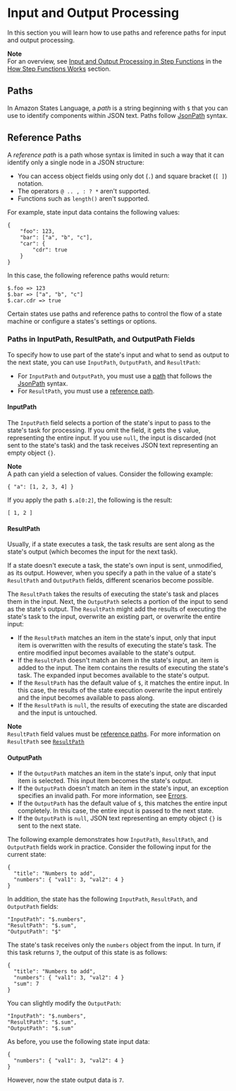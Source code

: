 # Input and Output Processing<a name="amazon-states-language-input-output-processing"></a>

In this section you will learn how to use paths and reference paths for input and output processing\.

**Note**  
For an overview, see [Input and Output Processing in Step Functions](concepts-input-output-filtering.md) in the [How Step Functions Works](how-step-functions-works.md) section\.

## Paths<a name="amazon-states-language-paths"></a>

In Amazon States Language, a *path* is a string beginning with `$` that you can use to identify components within JSON text\. Paths follow [JsonPath](https://github.com/json-path/JsonPath) syntax\.

## Reference Paths<a name="amazon-states-language-reference-paths"></a>

A *reference path* is a path whose syntax is limited in such a way that it can identify only a single node in a JSON structure:
+ You can access object fields using only dot \(`.`\) and square bracket \(`[ ]`\) notation\.
+ The operators `@ .. , : ? *` aren't supported\.
+ Functions such as `length()` aren't supported\.

For example, state input data contains the following values:

```
{
    "foo": 123,
    "bar": ["a", "b", "c"],
    "car": {
        "cdr": true
    }
}
```

In this case, the following reference paths would return:

```
$.foo => 123
$.bar => ["a", "b", "c"]
$.car.cdr => true
```

Certain states use paths and reference paths to control the flow of a state machine or configure a states's settings or options\.

### Paths in InputPath, ResultPath, and OutputPath Fields<a name="amazon-states-language-path-types"></a>

To specify how to use part of the state's input and what to send as output to the next state, you can use `InputPath`, `OutputPath`, and `ResultPath`:
+ For `InputPath` and `OutputPath`, you must use a [path](#amazon-states-language-paths) that follows the [JsonPath](https://github.com/json-path/JsonPath) syntax\.
+ For `ResultPath`, you must use a [reference path](#amazon-states-language-reference-paths)\.

#### InputPath<a name="amazon-states-language-inputpath"></a>

The `InputPath` field selects a portion of the state's input to pass to the state's task for processing\. If you omit the field, it gets the `$` value, representing the entire input\. If you use `null`, the input is discarded \(not sent to the state's task\) and the task receives JSON text representing an empty object `{}`\.

**Note**  
A path can yield a selection of values\. Consider the following example:  

```
{ "a": [1, 2, 3, 4] }
```
If you apply the path `$.a[0:2]`, the following is the result:  

```
[ 1, 2 ]
```

#### ResultPath<a name="amazon-states-language-resultpath"></a>

Usually, if a state executes a task, the task results are sent along as the state's output \(which becomes the input for the next task\)\.

If a state doesn't execute a task, the state's own input is sent, unmodified, as its output\. However, when you specify a path in the value of a state's `ResultPath` and `OutputPath` fields, different scenarios become possible\.

The `ResultPath` takes the results of executing the state's task and places them in the input\. Next, the `OutputPath` selects a portion of the input to send as the state's output\. The `ResultPath` might add the results of executing the state's task to the input, overwrite an existing part, or overwrite the entire input:
+ If the `ResultPath` matches an item in the state's input, only that input item is overwritten with the results of executing the state's task\. The entire modified input becomes available to the state's output\.
+ If the `ResultPath` doesn't match an item in the state's input, an item is added to the input\. The item contains the results of executing the state's task\. The expanded input becomes available to the state's output\.
+ If the `ResultPath` has the default value of `$`, it matches the entire input\. In this case, the results of the state execution overwrite the input entirely and the input becomes available to pass along\.
+ If the `ResultPath` is `null`, the results of executing the state are discarded and the input is untouched\.

**Note**  
 `ResultPath` field values must be [reference paths](#amazon-states-language-reference-paths)\. For more information on `ResultPath` see [`ResultPath`](input-output-resultpath.md)

#### OutputPath<a name="amazon-states-language-outputpath"></a>
+ If the `OutputPath` matches an item in the state's input, only that input item is selected\. This input item becomes the state's output\.
+ If the `OutputPath` doesn't match an item in the state's input, an exception specifies an invalid path\. For more information, see [Errors](amazon-states-language-errors.md)\.
+ If the `OutputPath` has the default value of `$`, this matches the entire input completely\. In this case, the entire input is passed to the next state\.
+ If the `OutputPath` is `null`, JSON text representing an empty object `{}` is sent to the next state\.

The following example demonstrates how `InputPath`, `ResultPath`, and `OutputPath` fields work in practice\. Consider the following input for the current state:

```
{
  "title": "Numbers to add",
  "numbers": { "val1": 3, "val2": 4 }
}
```

In addition, the state has the following `InputPath`, `ResultPath`, and `OutputPath` fields:

```
"InputPath": "$.numbers",
"ResultPath": "$.sum",
"OutputPath": "$"
```

The state's task receives only the `numbers` object from the input\. In turn, if this task returns `7`, the output of this state is as follows:

```
{
  "title": "Numbers to add",
  "numbers": { "val1": 3, "val2": 4 }
  "sum": 7
}
```

You can slightly modify the `OutputPath`:

```
"InputPath": "$.numbers",
"ResultPath": "$.sum",
"OutputPath": "$.sum"
```

As before, you use the following state input data:

```
{
  "numbers": { "val1": 3, "val2": 4 }
}
```

However, now the state output data is `7`\.